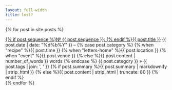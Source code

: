 ```yaml
---
layout: full-width
title: lost?
---
```


{% for post in site.posts %}
<div class="item type-{{ post.category }}">
	<span class="title"><a href="{{ post.url }}" id="{{ post.id }}">{% if post.sequence %}&#8470; {{ post.sequence }}: {% endif %}{{ post.title }}</a></span>
	<span class="meta">
		<span class="date">{{ post.date | date: "%d%b%Y" }}</span>
		&ndash;
		<span class="info">
			{% case post.category %}
			{% when "recipe" %}{{ post.time }}
			{% when "letters-home" %}{{ post.location }}
			{% when "event" %}{{ post.venue }}
			{% else %}{{ post.content | number_of_words }} words
		{% endcase %}
		</span> 
		<span class="taxonomy">
			{{ post.category }} » {{ post.tags | join: ', ' }}
		</span>
	</span>
	<span class="summary">
		{% if post.summary %}{{ post.summary | markdownify | strip_html }}
		{% else %}{{ post.content | strip_html | truncate: 80 }}
		{% endif %}
	</span>
</div>
{% endfor %}